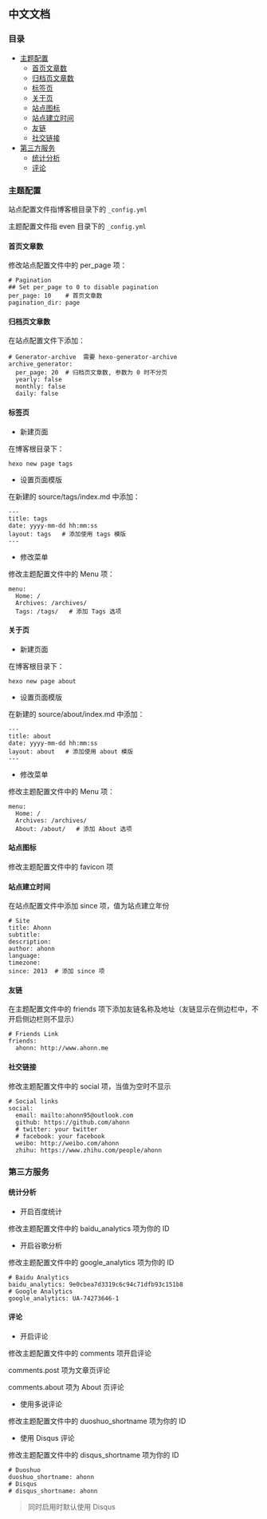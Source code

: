 ## 中文文档

### 目录
- [主题配置](#主题配置)
  + [首页文章数](#首页文章数)
  + [归档页文章数](#归档页文章数)
  + [标签页](#标签页)
  + [关于页](#关于页)
  + [站点图标](#站点图标)
  + [站点建立时间](#站点建立时间)
  + [友链](#友链)
  + [社交链接](#社交链接)
- [第三方服务](#第三方服务)
  + [统计分析](#统计分析)
  + [评论](#评论)

### 主题配置
站点配置文件指博客根目录下的 `_config.yml`

主题配置文件指 even 目录下的 `_config.yml`

#### 首页文章数
修改站点配置文件中的 per_page 项：
```
# Pagination
## Set per_page to 0 to disable pagination
per_page: 10    # 首页文章数
pagination_dir: page
```

#### 归档页文章数
在站点配置文件下添加：
```
# Generator-archive  需要 hexo-generator-archive
archive_generator:
  per_page: 20  # 归档页文章数, 参数为 0 时不分页
  yearly: false
  monthly: false
  daily: false
```

#### 标签页
- 新建页面

在博客根目录下：
```
hexo new page tags
```
- 设置页面模版

在新建的 source/tags/index.md 中添加：
```
---
title: tags
date: yyyy-mm-dd hh:mm:ss
layout: tags   # 添加使用 tags 模版
---
```
- 修改菜单

修改主题配置文件中的 Menu 项：
```
menu:
  Home: /
  Archives: /archives/
  Tags: /tags/   # 添加 Tags 选项
```

#### 关于页
- 新建页面

在博客根目录下：
```
hexo new page about
```
- 设置页面模版

在新建的 source/about/index.md 中添加：
```
---
title: about
date: yyyy-mm-dd hh:mm:ss
layout: about   # 添加使用 about 模版
---
```
- 修改菜单

修改主题配置文件中的 Menu 项：
```
menu:
  Home: /
  Archives: /archives/
  About: /about/   # 添加 About 选项
```

#### 站点图标
修改主题配置文件中的 favicon 项

#### 站点建立时间
在站点配置文件中添加 since 项，值为站点建立年份
```
# Site
title: Ahonn
subtitle:
description:
author: ahonn
language:
timezone:
since: 2013  # 添加 since 项
```

#### 友链
在主题配置文件中的 friends 项下添加友链名称及地址（友链显示在侧边栏中，不开启侧边栏则不显示）
```
# Friends Link
friends:
  ahonn: http://www.ahonn.me
```

#### 社交链接
修改主题配置文件中的 social 项，当值为空时不显示
```
# Social links
social:
  email: mailto:ahonn95@outlook.com
  github: https://github.com/ahonn
  # twitter: your twitter
  # facebook: your facebook
  weibo: http://weibo.com/ahonn
  zhihu: https://www.zhihu.com/people/ahonn
```

### 第三方服务
#### 统计分析
- 开启百度统计

修改主题配置文件中的 baidu_analytics 项为你的 ID

- 开启谷歌分析

修改主题配置文件中的 google_analytics 项为你的 ID
```
# Baidu Analytics
baidu_analytics: 9e0cbea7d3319c6c94c71dfb93c151b8
# Google Analytics
google_analytics: UA-74273646-1
```

#### 评论
- 开启评论

修改主题配置文件中的 comments 项开启评论

comments.post 项为文章页评论

comments.about 项为 About 页评论

- 使用多说评论

修改主题配置文件中的 duoshuo_shortname 项为你的 ID

- 使用 Disqus 评论

修改主题配置文件中的 disqus_shortname 项为你的 ID
```
# Duoshuo
duoshuo_shortname: ahonn
# Disqus
# disqus_shortname: ahonn
```

> 同时启用时默认使用 Disqus
